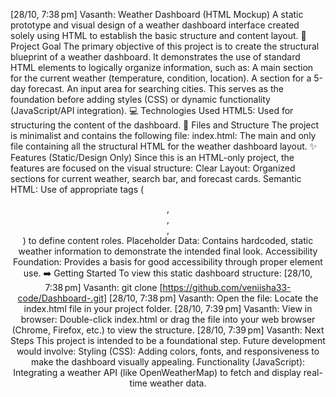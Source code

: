 [28/10, 7:38 pm] Vasanth: Weather Dashboard (HTML Mockup)
A static prototype and visual design of a weather dashboard interface created solely using HTML to establish the basic structure and content layout.
🚀 Project Goal
The primary objective of this project is to create the structural blueprint of a weather dashboard. It demonstrates the use of standard HTML elements to logically organize information, such as:
A main section for the current weather (temperature, condition, location).
A section for a 5-day forecast.
An input area for searching cities.
This serves as the foundation before adding styles (CSS) or dynamic functionality (JavaScript/API integration).
💻 Technologies Used
HTML5: Used for structuring the content of the dashboard.
📄 Files and Structure
The project is minimalist and contains the following file:
index.html: The main and only file containing all the structural HTML for the weather dashboard layout.
✨ Features (Static/Design Only)
Since this is an HTML-only project, the features are focused on the visual structure:
Clear Layout: Organized sections for current weather, search bar, and forecast cards.
Semantic HTML: Use of appropriate tags (<header>, <main>, <section>, <div>) to define content roles.
Placeholder Data: Contains hardcoded, static weather information to demonstrate the intended final look.
Accessibility Foundation: Provides a basis for good accessibility through proper element use.
➡️ Getting Started
To view this static dashboard structure:
[28/10, 7:38 pm] Vasanth: git clone [https://github.com/veniisha33-code/Dashboard-.git]
[28/10, 7:38 pm] Vasanth: Open the file: Locate the index.html file in your project folder.
[28/10, 7:39 pm] Vasanth: View in browser: Double-click index.html or drag the file into your web browser (Chrome, Firefox, etc.) to view the structure.
[28/10, 7:39 pm] Vasanth: Next Steps
This project is intended to be a foundational step. Future development would involve:
Styling (CSS): Adding colors, fonts, and responsiveness to make the dashboard visually appealing.
Functionality (JavaScript): Integrating a weather API (like OpenWeatherMap) to fetch and display real-time weather data.
